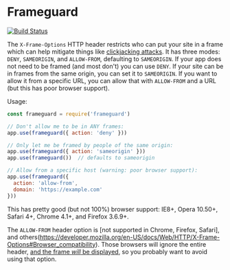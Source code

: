 Frameguard
==========
[![Build Status](https://travis-ci.org/helmetjs/frameguard.svg?branch=master)](https://travis-ci.org/helmetjs/frameguard)

The `X-Frame-Options` HTTP header restricts who can put your site in a frame which can help mitigate things like [clickjacking attacks](https://en.wikipedia.org/wiki/Clickjacking). It has three modes: `DENY`, `SAMEORIGIN`, and `ALLOW-FROM`, defaulting to `SAMEORIGIN`. If your app does not need to be framed (and most don't) you can use `DENY`. If your site can be in frames from the same origin, you can set it to `SAMEORIGIN`. If you want to allow it from a specific URL, you can allow that with `ALLOW-FROM` and a URL (but this has poor browser support).

Usage:

```javascript
const frameguard = require('frameguard')

// Don't allow me to be in ANY frames:
app.use(frameguard({ action: 'deny' }))

// Only let me be framed by people of the same origin:
app.use(frameguard({ action: 'sameorigin' }))
app.use(frameguard())  // defaults to sameorigin

// Allow from a specific host (warning: poor browser support):
app.use(frameguard({
  action: 'allow-from',
  domain: 'https://example.com'
}))
```

This has pretty good (but not 100%) browser support: IE8+, Opera 10.50+, Safari 4+, Chrome 4.1+, and Firefox 3.6.9+.

The `ALLOW-FROM` header option is [not supported in Chrome, Firefox, Safari], and others(https://developer.mozilla.org/en-US/docs/Web/HTTP/X-Frame-Options#Browser_compatibility). Those browsers will ignore the entire header, [and the frame *will* be displayed](https://www.owasp.org/index.php/Clickjacking_Defense_Cheat_Sheet#Limitations_2), so you probably want to avoid using that option.
